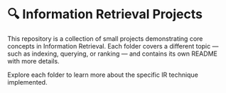# 🔍 Information Retrieval Projects

This repository is a collection of small projects demonstrating core concepts in Information Retrieval. Each folder covers a different topic — such as indexing, querying, or ranking — and contains its own README with more details.


Explore each folder to learn more about the specific IR technique implemented.
